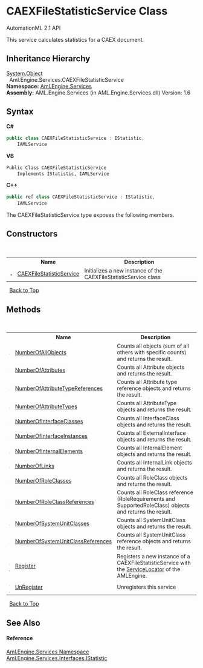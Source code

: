 # CAEXFileStatisticService Class
AutomationML 2.1 API 

This service calculates statistics for a CAEX document.


## Inheritance Hierarchy
<a href="https://docs.microsoft.com/dotnet/api/system.object" target="_parent" rel="noopener noreferrer">System.Object</a><br />&nbsp;&nbsp;Aml.Engine.Services.CAEXFileStatisticService<br />
**Namespace:**&nbsp;<a href="N_Aml_Engine_Services">Aml.Engine.Services</a><br />**Assembly:**&nbsp;AML.Engine.Services (in AML.Engine.Services.dll) Version: 1.6

## Syntax

**C#**<br />
``` C#
public class CAEXFileStatisticService : IStatistic, 
	IAMLService
```

**VB**<br />
``` VB
Public Class CAEXFileStatisticService
	Implements IStatistic, IAMLService
```

**C++**<br />
``` C++
public ref class CAEXFileStatisticService : IStatistic, 
	IAMLService
```

The CAEXFileStatisticService type exposes the following members.


## Constructors
&nbsp;<table><tr><th></th><th>Name</th><th>Description</th></tr><tr><td>![Public method](media/pubmethod.gif "Public method")</td><td><a href="M_Aml_Engine_Services_CAEXFileStatisticService__ctor">CAEXFileStatisticService</a></td><td>
Initializes a new instance of the CAEXFileStatisticService class</td></tr></table>&nbsp;
<a href="#caexfilestatisticservice-class">Back to Top</a>

## Methods
&nbsp;<table><tr><th></th><th>Name</th><th>Description</th></tr><tr><td>![Public method](media/pubmethod.gif "Public method")</td><td><a href="M_Aml_Engine_Services_CAEXFileStatisticService_NumberOfAllObjects">NumberOfAllObjects</a></td><td>
Counts all objects (sum of all others with specific counts) and returns the result.</td></tr><tr><td>![Public method](media/pubmethod.gif "Public method")</td><td><a href="M_Aml_Engine_Services_CAEXFileStatisticService_NumberOfAttributes">NumberOfAttributes</a></td><td>
Counts all Attribute objects and returns the result.</td></tr><tr><td>![Public method](media/pubmethod.gif "Public method")</td><td><a href="M_Aml_Engine_Services_CAEXFileStatisticService_NumberOfAttributeTypeReferences">NumberOfAttributeTypeReferences</a></td><td>
Counts all Attribute type reference objects and returns the result.</td></tr><tr><td>![Public method](media/pubmethod.gif "Public method")</td><td><a href="M_Aml_Engine_Services_CAEXFileStatisticService_NumberOfAttributeTypes">NumberOfAttributeTypes</a></td><td>
Counts all AttributeType objects and returns the result.</td></tr><tr><td>![Public method](media/pubmethod.gif "Public method")</td><td><a href="M_Aml_Engine_Services_CAEXFileStatisticService_NumberOfInterfaceClasses">NumberOfInterfaceClasses</a></td><td>
Counts all InterfaceClass objects and returns the result.</td></tr><tr><td>![Public method](media/pubmethod.gif "Public method")</td><td><a href="M_Aml_Engine_Services_CAEXFileStatisticService_NumberOfInterfaceInstances">NumberOfInterfaceInstances</a></td><td>
Counts all ExternalInterface objects and returns the result.</td></tr><tr><td>![Public method](media/pubmethod.gif "Public method")</td><td><a href="M_Aml_Engine_Services_CAEXFileStatisticService_NumberOfInternalElements">NumberOfInternalElements</a></td><td>
Counts all InternalElement objects and returns the result.</td></tr><tr><td>![Public method](media/pubmethod.gif "Public method")</td><td><a href="M_Aml_Engine_Services_CAEXFileStatisticService_NumberOfLinks">NumberOfLinks</a></td><td>
Counts all InternalLink objects and returns the result.</td></tr><tr><td>![Public method](media/pubmethod.gif "Public method")</td><td><a href="M_Aml_Engine_Services_CAEXFileStatisticService_NumberOfRoleClasses">NumberOfRoleClasses</a></td><td>
Counts all RoleClass objects and returns the result.</td></tr><tr><td>![Public method](media/pubmethod.gif "Public method")</td><td><a href="M_Aml_Engine_Services_CAEXFileStatisticService_NumberOfRoleClassReferences">NumberOfRoleClassReferences</a></td><td>
Counts all RoleClass reference (RoleRequirements and SupportedRoleClass) objects and returns the result.</td></tr><tr><td>![Public method](media/pubmethod.gif "Public method")</td><td><a href="M_Aml_Engine_Services_CAEXFileStatisticService_NumberOfSystemUnitClasses">NumberOfSystemUnitClasses</a></td><td>
Counts all SystemUnitClass objects and returns the result.</td></tr><tr><td>![Public method](media/pubmethod.gif "Public method")</td><td><a href="M_Aml_Engine_Services_CAEXFileStatisticService_NumberOfSystemUnitClassReferences">NumberOfSystemUnitClassReferences</a></td><td>
Counts all SystemUnitClass reference objects and returns the result.</td></tr><tr><td>![Public method](media/pubmethod.gif "Public method")![Static member](media/static.gif "Static member")</td><td><a href="M_Aml_Engine_Services_CAEXFileStatisticService_Register">Register</a></td><td>
Registers a new instance of a CAEXFileStatisticService with the <a href="T_Aml_Engine_Services_ServiceLocator">ServiceLocator</a> of the AMLEngine.</td></tr><tr><td>![Public method](media/pubmethod.gif "Public method")![Static member](media/static.gif "Static member")</td><td><a href="M_Aml_Engine_Services_CAEXFileStatisticService_UnRegister">UnRegister</a></td><td>
Unregisters this service</td></tr></table>&nbsp;
<a href="#caexfilestatisticservice-class">Back to Top</a>

## See Also


#### Reference
<a href="N_Aml_Engine_Services">Aml.Engine.Services Namespace</a><br /><a href="T_Aml_Engine_Services_Interfaces_IStatistic">Aml.Engine.Services.Interfaces.IStatistic</a><br />